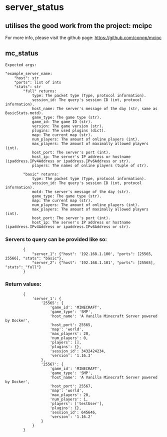 # server_status  
  
## utilises the good work from the project: mcipc  
For more info, please visit the github page: https://github.com/conqp/mcipc  
  
## mc_status  
    Expected args:  
  
    "example_server_name:  
        "host": str  
        "ports": list of ints
        "stats": str  
            "full" returns:  
                type: The packet type (Type, protocol information).  
                session_id: The query's session ID (int, protocol information).  
                host_name: The server's message of the day (str, same as BasicStats.motd).  
                game_type: The game type (str).  
                game_id: The game ID (str).  
                version: The game version (str).  
                plugins: The used plugins (dict).  
                map: The current map (str).  
                num_players: The amount of online players (int).  
                max_players: The amount of maximally allowed players (int).  
                host_port: The server's port (int).  
                host_ip: The server's IP address or hostname (ipaddress.IPv4Address or ipaddress.IPv6Address or str).  
                players: The names of online players (tuple of str).  
  
            "basic" returns:  
                type: The packet type (Type, protocol information).  
                session_id: The query's session ID (int, protocol information).  
                motd: The server's message of the day (str).  
                game_type: The game type (str).  
                map: The current map (str).  
                num_players: The amount of online players (int).  
                max_players: The amount of maximally allowed players (int).  
                host_port: The server's port (int).  
                host_ip: The server's IP address or hostname (ipaddress.IPv4Address or ipaddress.IPv6Address or str).  
  
###     Servers to query can be provided like so:  
            {  
                "server_1": {"host": '192.168.1.100', "ports": [25565, 25566], "stats": "basic"},  
                "server_2": {"host": '192.168.1.101', "ports": [25565], "stats": "full"}  
            }  
  
###     Return values:  
            {  
                'server_1': {  
                    '25565': {  
                        'game_id': 'MINECRAFT',  
                        'game_type': 'SMP',  
                        'host_name': 'A Vanilla Minecraft Server powered by Docker',  
                        'host_port': 25565,  
                        'map': 'world',  
                        'max_players': 20,  
                        'num_players': 0,  
                        'players': [],  
                        'plugins': {},  
                        'session_id': 3432424234,  
                        'version': '1.16.3'  
                    },  
                    '25567': {  
                        'game_id': 'MINECRAFT',  
                        'game_type': 'SMP',  
                        'host_name': 'A Vanilla Minecraft Server powered by Docker',  
                        'host_port': 25567,  
                        'map': 'world',  
                        'max_players': 20,  
                        'num_players': 1,  
                        'players': ['testUser'],  
                        'plugins': {},  
                        'session_id': 645646,  
                        'version': '1.16.2'  
                    }  
                }  
            }  